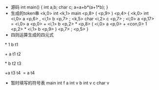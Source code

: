 - 源码
  int main()
  {
      int a,b;
      char c;
      a=a+b*(a+1*b);
  }
- 生成的token串
  <k,0>  int
  <k,1>  main
  <p,8>  (
  <p,9>  )
  <p,4>  {
  <k,0>  int
  <i,0>  a
  <p,6>  ,
  <i,1>  b
  <p,7>  ;
  <k,5>  char
  <i,2>  c
  <p,7>  ;
  <i,0>  a
  <p,17>  =
  <i,0>  a
  <p,0>  +
  <i,1>  b
  <p,2>  *
  <p,8>  (
  <i,0>  a
  <p,0>  +
  <con,0>  1
  <p,2>  *
  <i,1>  b
  <p,9>  )
  <p,7>  ;
  <p,5>  }
- 四则运算生成的四元式

​       * 1 b t1

​       + a t1 t2

​       * b t2 t3

​       +a t3 t4
​       = a  t4

- 暂时填写的符号表
  main int f
  a int v
  b int v
  c char v